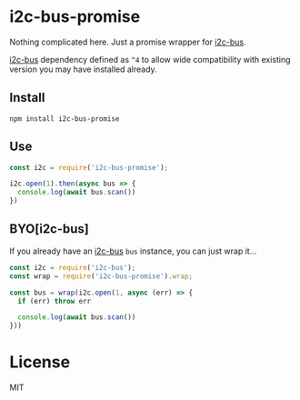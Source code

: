 # i2c-bus-promise
Nothing complicated here. Just a promise wrapper for [i2c-bus](https://www.npmjs.com/package/i2c-bus).

[i2c-bus](https://www.npmjs.com/package/i2c-bus) dependency defined as `^4` to allow wide compatibility with existing version you may have installed already.

## Install
```
npm install i2c-bus-promise
```

## Use
```js
const i2c = require('i2c-bus-promise');

i2c.open(1).then(async bus => {
  console.log(await bus.scan())
})
```


## BYO[i2c-bus]
If you already have an [i2c-bus](https://www.npmjs.com/package/i2c-bus) `bus` instance, you can just wrap it...

```js
const i2c = require('i2c-bus');
const wrap = require('i2c-bus-promise').wrap;

const bus = wrap(i2c.open(1, async (err) => {
  if (err) throw err

  console.log(await bus.scan())
}))
```
# License
MIT
